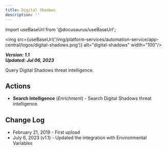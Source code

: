 ```yaml
---
title: Digital Shadows
description: ''
---
```

import useBaseUrl from '@docusaurus/useBaseUrl';

<img src={useBaseUrl('/img/platform-services/automation-service/app-central/logos/digital-shadows.png')} alt="digital-shadows" width="100"/>

***Version: 1.1  
Updated: Jul 06, 2023***

Query Digital Shadows threat intelligence.

## Actions

* **Search Intelligence** (*Enrichment*) - Search Digital Shadows threat intelligence.

## Change Log

* February 21, 2019 - First upload
* July 6, 2023 (v1.1) - Updated the integration with Environmental Variables
